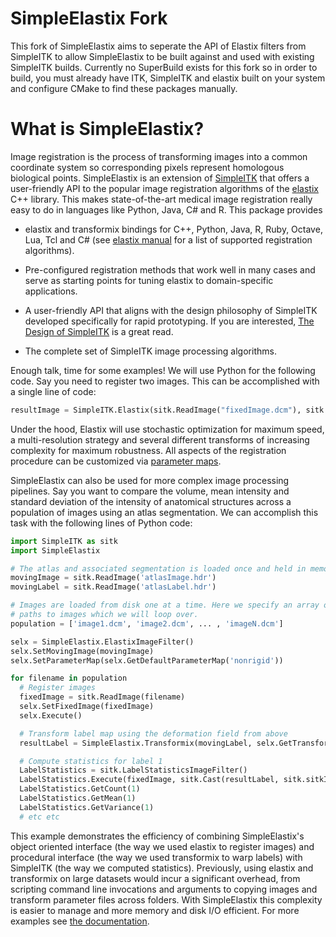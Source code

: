 SimpleElastix Fork
======================
This fork of SimpleElastix aims to seperate the API of Elastix filters from SimpleITK to allow SimpleElastix to be built against and used with existing SimpleITK builds. Currently no SuperBuild exists for this fork so in order to build, you must already have ITK, SimpleITK and elastix built on your system and configure CMake to find these packages manually.

What is SimpleElastix?
======================
Image registration is the process of transforming images into a common coordinate system so corresponding pixels represent homologous biological points. SimpleElastix is an extension of [SimpleITK](https://github.com/SimpleITK/SimpleITK "SimpleITK github repository") that offers a user-friendly API to the popular image registration algorithms of the [elastix](http://elastix.isi.uu.nl/ "Elastix website") C++ library. This makes state-of-the-art medical image registration really easy to do in languages like Python, Java, C# and R. This package provides

- elastix and transformix bindings for C++, Python, Java, R, Ruby, Octave, Lua, Tcl and C# (see [elastix manual](http://elastix.isi.uu.nl/download/elastix_manual_v4.7.pdf "elastix manual") for a list of supported registration algorithms).
- Pre-configured registration methods that work well in many cases and serve as starting points for tuning elastix to domain-specific applications.

- A user-friendly API that aligns with the design philosophy of SimpleITK developed specifically for rapid prototyping. If you are interested, [The Design of SimpleITK](http://www.ncbi.nlm.nih.gov/pmc/articles/PMC3874546/ "PubMed") is a great read.
- The complete set of SimpleITK image processing algorithms.

Enough talk, time for some examples! We will use Python for the following code. Say you need to register two images. This can be accomplished with a single line of code:

```python
resultImage = SimpleITK.Elastix(sitk.ReadImage("fixedImage.dcm"), sitk.ReadImage("movingImage.dcm"))
```

Under the hood, Elastix will use stochastic optimization for maximum speed, a multi-resolution strategy and several different transforms of increasing complexity for maximum robustness. All aspects of the registration procedure can be customized via [parameter maps](https://simpleelastix.readthedocs.io/ParameterMaps.html). 

SimpleElastix can also be used for more complex image processing pipelines. Say you want to compare the volume, mean intensity and standard deviation of the intensity of anatomical structures across a population of images using an atlas segmentation. We can accomplish this task with the following lines of Python code:

```python
import SimpleITK as sitk
import SimpleElastix

# The atlas and associated segmentation is loaded once and held in memory
movingImage = sitk.ReadImage('atlasImage.hdr')
movingLabel = sitk.ReadImage('atlasLabel.hdr')

# Images are loaded from disk one at a time. Here we specify an array of 
# paths to images which we will loop over. 
population = ['image1.dcm', 'image2.dcm', ... , 'imageN.dcm']

selx = SimpleElastix.ElastixImageFilter()
selx.SetMovingImage(movingImage)
selx.SetParameterMap(selx.GetDefaultParameterMap('nonrigid'))

for filename in population
  # Register images
  fixedImage = sitk.ReadImage(filename)
  selx.SetFixedImage(fixedImage)
  selx.Execute()

  # Transform label map using the deformation field from above
  resultLabel = SimpleElastix.Transformix(movingLabel, selx.GetTransformParameterMap())

  # Compute statistics for label 1
  LabelStatistics = sitk.LabelStatisticsImageFilter()
  LabelStatistics.Execute(fixedImage, sitk.Cast(resultLabel, sitk.sitkInt8))
  LabelStatistics.GetCount(1)
  LabelStatistics.GetMean(1)
  LabelStatistics.GetVariance(1)
  # etc etc
```

This example demonstrates the efficiency of combining SimpleElastix's object oriented interface (the way we used elastix to register images) and procedural interface (the way we used transformix to warp labels) with SimpleITK (the way we computed statistics). Previously, using elastix and transformix on large datasets would incur a significant overhead, from scripting command line invocations and arguments to copying images and transform parameter files across folders. With SimpleElastix this complexity is easier to manage and more memory and disk I/O efficient. For more examples see [the documentation](https://simpleelastix.readthedocs.org/). 
